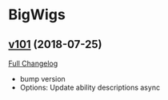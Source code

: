 # BigWigs

## [v101](https://github.com/BigWigsMods/BigWigs/tree/v101) (2018-07-25)
[Full Changelog](https://github.com/BigWigsMods/BigWigs/compare/v100.2...v101)

- bump version  
- Options: Update ability descriptions async  
